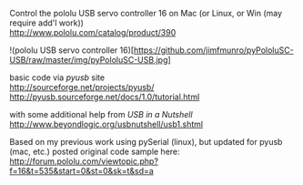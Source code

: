 Control the pololu USB servo controller 16 on Mac (or Linux, or Win (may require add'l work))   
<http://www.pololu.com/catalog/product/390>

!(pololu USB servo controller 16)[https://github.com/jimfmunro/pyPololuSC-USB/raw/master/img/pyPololuSC-USB.jpg]

basic code via *pyusb* site   
<http://sourceforge.net/projects/pyusb/>   
<http://pyusb.sourceforge.net/docs/1.0/tutorial.html>

with some additional help from _USB in a Nutshell_
<http://www.beyondlogic.org/usbnutshell/usb1.shtml>

Based on my previous work using pySerial (linux), but updated for pyusb (mac, etc.) 
posted original code sample here:   
<http://forum.pololu.com/viewtopic.php?f=16&t=535&start=0&st=0&sk=t&sd=a>
